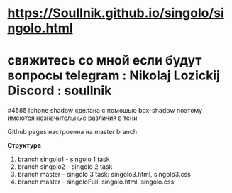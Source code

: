 # https://Soullnik.github.io/singolo/singolo.html
# свяжитесь со мной если будут вопросы telegram : Nikolaj Lozickij Discord : soullnik
#4585
Iphone shadow сделана с помошью box-shadow поэтому имеются незначительные различия в тени

Github pages настроенна на master branch

**Структура**

1. branch singolo1 - singolo 1 task
2. branch singolo2 - singolo 2 task
3. branch master - singolo 3 task: singolo3.html, singolo3.css
4. branch master - singoloFull: singolo.html, singolo.css
